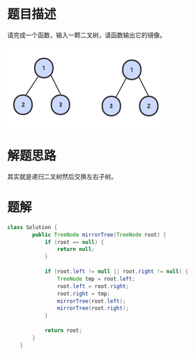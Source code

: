 # 题目描述

请完成一个函数，输入一颗二叉树，请函数输出它的镜像。

![offer27.png](assets/offer27.png)

# 解题思路

其实就是递归二叉树然后交换左右子树。

# 题解

```java
class Solution {
        public TreeNode mirrorTree(TreeNode root) {
            if (root == null) {
                return null;
            }

            if (root.left != null || root.right != null) {
                TreeNode tmp = root.left;
                root.left = root.right;
                root.right = tmp;
                mirrorTree(root.left);
                mirrorTree(root.right);
            }

            return root;
        }
    }
```
